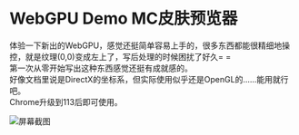 # WebGPU Demo MC皮肤预览器
体验一下新出的WebGPU，感觉还挺简单容易上手的，很多东西都能很精细地操控，就是纹理(0,0)变成左上了，写后处理的时候困扰了好久= =  
第一次从零开始写出这种东西感觉还挺有成就感的。  
好像文档里说是DirectX的坐标系，但实际使用似乎还是OpenGL的……能用就行吧。  
Chrome升级到113后即可使用。  

![屏幕截图](https://github.com/InformationKiller/WebGPU-Demo-MCSkin-Previewer/assets/121000471/0e08bfd9-1010-4aa1-929f-34932f2d0ccd)